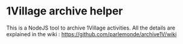 # 1Village archive helper

This is a NodeJS tool to archive 1Village activities.
All the details are explained in the wiki : https://github.com/parlemonde/archive1V/wiki
